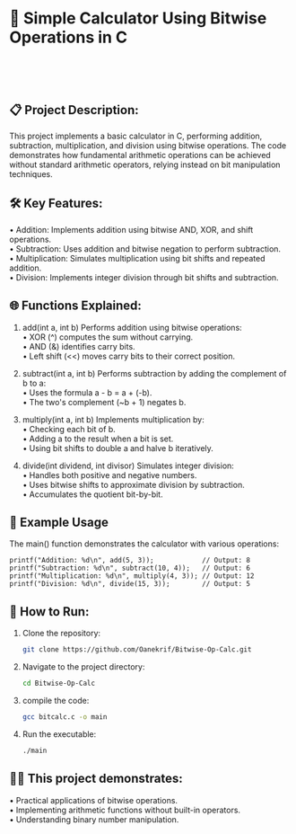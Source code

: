 # 🧮 Simple Calculator Using Bitwise Operations in C</br></br></br>



## 📋 Project Description:
This project implements a basic calculator in C, performing addition, subtraction, multiplication, and division using bitwise operations. The code demonstrates how fundamental arithmetic operations can be achieved without standard arithmetic operators, relying instead on bit manipulation techniques.</br>

## 🛠️ Key Features:
• Addition: Implements addition using bitwise AND, XOR, and shift operations.</br>
• Subtraction: Uses addition and bitwise negation to perform subtraction.</br>
• Multiplication: Simulates multiplication using bit shifts and repeated addition.</br>
• Division: Implements integer division through bit shifts and subtraction.</br>

## 🌐 Functions Explained:
1. add(int a, int b)
Performs addition using bitwise operations:</br>
• XOR (^) computes the sum without carrying.</br>
• AND (&) identifies carry bits.</br>
• Left shift (<<) moves carry bits to their correct position.</br>

2. subtract(int a, int b)
Performs subtraction by adding the complement of b to a:</br>
• Uses the formula a - b = a + (-b).</br>
• The two's complement (~b + 1) negates b.</br>

4. multiply(int a, int b)
Implements multiplication by:</br>
• Checking each bit of b.</br>
• Adding a to the result when a bit is set.</br>
• Using bit shifts to double a and halve b iteratively.</br>

4. divide(int dividend, int divisor)
Simulates integer division:</br>
• Handles both positive and negative numbers.</br>
• Uses bitwise shifts to approximate division by subtraction.</br>
• Accumulates the quotient bit-by-bit.</br>

## 🎯 Example Usage
The main() function demonstrates the calculator with various operations:

    printf("Addition: %d\n", add(5, 3));            // Output: 8 
    printf("Subtraction: %d\n", subtract(10, 4));   // Output: 6 
    printf("Multiplication: %d\n", multiply(4, 3)); // Output: 12 
    printf("Division: %d\n", divide(15, 3));        // Output: 5 

## 🚀 How to Run:
1. Clone the repository:
    ```bash
   git clone https://github.com/Oanekrif/Bitwise-Op-Calc.git
3. Navigate to the project directory:
    ```bash
   cd Bitwise-Op-Calc
4. compile the code:
    ```bash
   gcc bitcalc.c -o main
5. Run the executable:
    ```bash
   ./main

## 🧑‍💻 This project demonstrates:

• Practical applications of bitwise operations.</br>
• Implementing arithmetic functions without built-in operators.</br>
• Understanding binary number manipulation.</br>
